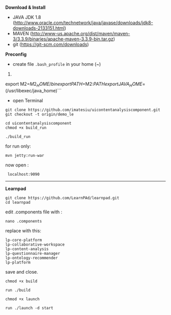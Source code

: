 **Download \& Install**
* JAVA JDK 1.8 (http://www.oracle.com/technetwork/java/javase/downloads/jdk8-downloads-2133151.html)
* MAVEN (http://www-us.apache.org/dist/maven/maven-3/3.3.9/binaries/apache-maven-3.3.9-bin.tar.gz)
* git		(https://git-scm.com/downloads)

**Preconfig**
* create file ```.bash_profile``` in your home (~)

1. ```export M2_HOME=/Users/isiu/Downloads/apache-maven-3.3.3/
export M2=$M2_HOME/bin
export PATH=$M2:$PATH
export JAVA_HOME=$(/usr/libexec/java_home)```

* open Terminal

```
git clone https://github.com/imatesiu/uicontentanalysiscomponent.git
git checkout -t origin/demo_le

cd uicontentanalysiscomponent
chmod +x build_run

./build_run
```

for run only: 
```
mvn jetty:run-war
```
now open :
```
 localhost:9090
```

-----
**Learnpad**
```
git clone https://github.com/LearnPAd/learnpad.git
cd learnpad
```
edit .components file with : 
```
nano .components
```
replace with this:
```
lp-core-platform
lp-collaborative-workspace
lp-content-analysis
lp-questionnaire-manager
lp-ontology-recommender
lp-platform
```
save and close.

```
chmod +x build

run ./build

chmod +x launch

run ./launch -d start
```






